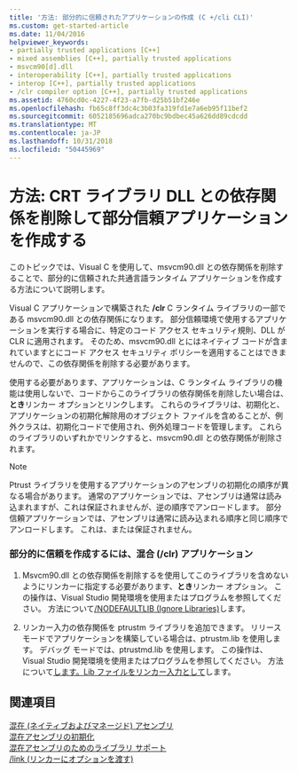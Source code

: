 ```yaml
---
title: '方法: 部分的に信頼されたアプリケーションの作成 (C +/cli CLI)'
ms.custom: get-started-article
ms.date: 11/04/2016
helpviewer_keywords:
- partially trusted applications [C++]
- mixed assemblies [C++], partially trusted applications
- msvcm90[d].dll
- interoperability [C++], partially trusted applications
- interop [C++], partially trusted applications
- /clr compiler option [C++], partially trusted applications
ms.assetid: 4760cd0c-4227-4f23-a7fb-d25b51bf246e
ms.openlocfilehash: fb65c8ff3dc4c3b03fa319fd1e7a6eb95f11bef2
ms.sourcegitcommit: 6052185696adca270bc9bdbec45a626dd89cdcdd
ms.translationtype: MT
ms.contentlocale: ja-JP
ms.lasthandoff: 10/31/2018
ms.locfileid: "50445969"
---
```

# <a name="how-to-create-a-partially-trusted-application-by-removing-dependency-on-the-crt-library-dll"></a>方法: CRT ライブラリ DLL との依存関係を削除して部分信頼アプリケーションを作成する

このトピックでは、Visual C を使用して、msvcm90.dll との依存関係を削除することで、部分的に信頼された共通言語ランタイム アプリケーションを作成する方法について説明します。

Visual C アプリケーションで構築された **/clr** C ランタイム ライブラリの一部である msvcm90.dll との依存関係になります。 部分信頼環境で使用するアプリケーションを実行する場合に、特定のコード アクセス セキュリティ規則、DLL が CLR に適用されます。 そのため、msvcm90.dll とにはネイティブ コードが含まれていますとにコード アクセス セキュリティ ポリシーを適用することはできませんので、この依存関係を削除する必要があります。

使用する必要があります、アプリケーションは、C ランタイム ライブラリの機能は使用しないで、コードからこのライブラリの依存関係を削除したい場合は、**とき**リンカー オプションとリンクします。 これらのライブラリは、初期化と、アプリケーションの初期化解除用のオブジェクト ファイルを含めることが、例外クラスは、初期化コードで使用され、例外処理コードを管理します。 これらのライブラリのいずれかでリンクすると、msvcm90.dll との依存関係が削除されます。

> [!NOTE]
>  Ptrust ライブラリを使用するアプリケーションのアセンブリの初期化の順序が異なる場合があります。 通常のアプリケーションでは、アセンブリは通常は読み込まれますが、これは保証されませんが、逆の順序でアンロードします。 部分信頼アプリケーションでは、アセンブリは通常に読み込まれる順序と同じ順序でアンロードします。 これは、または保証されません。

### <a name="to-create-a-partially-trusted-mixed-clr-application"></a>部分的に信頼を作成するには、混合 (/clr) アプリケーション

1. Msvcm90.dll との依存関係を削除するを使用してこのライブラリを含めないようにリンカーに指定する必要があります、**とき**リンカー オプション。 この操作は、Visual Studio 開発環境を使用またはプログラムを参照してください。 方法について[/NODEFAULTLIB (Ignore Libraries)](../build/reference/nodefaultlib-ignore-libraries.md)します。

1. リンカー入力の依存関係を ptrustm ライブラリを追加できます。 リリース モードでアプリケーションを構築している場合は、ptrustm.lib を使用します。 デバッグ モードでは、ptrustmd.lib を使用します。 この操作は、Visual Studio 開発環境を使用またはプログラムを参照してください。 方法について[します。Lib ファイルをリンカー入力として](../build/reference/dot-lib-files-as-linker-input.md)します。

## <a name="see-also"></a>関連項目

[混在 (ネイティブおよびマネージド) アセンブリ](../dotnet/mixed-native-and-managed-assemblies.md)<br/>
[混在アセンブリの初期化](../dotnet/initialization-of-mixed-assemblies.md)<br/>
[混在アセンブリのためのライブラリ サポート](../dotnet/library-support-for-mixed-assemblies.md)<br/>
[/link (リンカーにオプションを渡す)](../build/reference/link-pass-options-to-linker.md)
